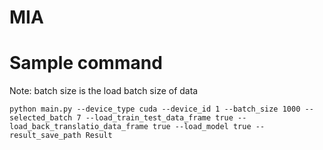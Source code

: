 # MIA

# Sample command

Note: batch size is the load batch size of data

    python main.py --device_type cuda --device_id 1 --batch_size 1000 --selected_batch 7 --load_train_test_data_frame true --load_back_translatio_data_frame true --load_model true --result_save_path Result
